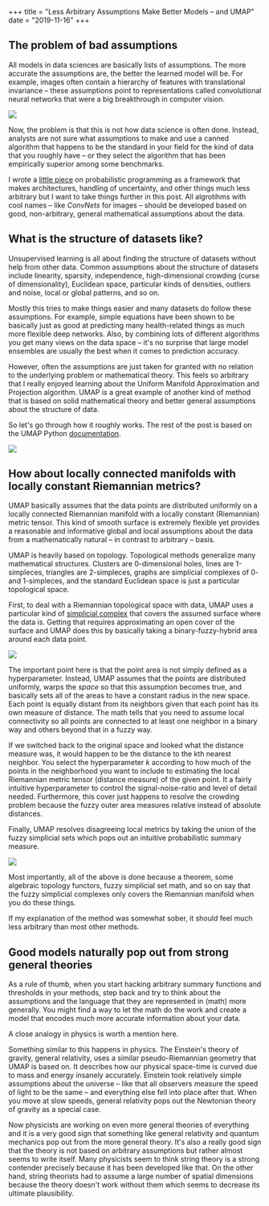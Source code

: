 +++
title = "Less Arbitrary Assumptions Make Better Models – and UMAP"
date = "2019-11-16"
+++

## The problem of bad assumptions

All models in data sciences are basically lists of assumptions. The more accurate the assumptions are, the better the learned model will be. For example, images often contain a hierarchy of features with translational invariance – these assumptions point to representations called convolutional neural networks that were a big breakthrough in computer vision.

<a href="https://www.asimovinstitute.org/neural-network-zoo/"><img src="https://www.asimovinstitute.org/wp-content/uploads/2019/04/NeuralNetworkZoo20042019-1400x2380.png"></a>

Now, the problem is that this is not how data science is often done. Instead, analysts are not sure what assumptions to make and use a canned algorithm that happens to be the standard in your field for the kind of data that you roughly have – or they select the algorithm that has been empirically superior among some benchmarks.

I wrote a <a href="https://eteppo.com/post/probabilistic-programming/" target="_blank"> little piece</a> on probabilistic programming as a framework that makes architectures, handling of uncertainty, and other things much less arbitrary but I want to take things further in this post. All algrotihms with cool names – like _ConvNets_ for images – should be developed based on good, non-arbitrary, general mathematical assumptions about the data.

## What is the structure of datasets like?

Unsupervised learning is all about finding the structure of datasets without help from other data. Common assumptions about the structure of datasets include linearity, sparsity, independence, high-dimensional crowding (curse of dimensionality), Euclidean space, particular kinds of densities, outliers and noise, local or global patterns, and so on.

Mostly this tries to make things easier and many datasets do follow these assumptions. For example, simple equations have been shown to be basically just as good at predicting many health-related things as much more flexible deep networks. Also, by combining lots of different algorithms you get many views on the data space – it's no surprise that large model ensembles are usually the best when it comes to prediction accuracy.

However, often the assumptions are just taken for granted with no relation to the underlying problem or mathematical theory. This feels so arbitrary that I really enjoyed learning about the Uniform Manifold Approximation and Projection algorithm. UMAP is a great example of another kind of method that is based on solid mathematical theory and better general assumptions about the structure of data. 

So let's go through how it roughly works. The rest of the post is based on the UMAP Python <a href="https://umap-learn.readthedocs.io/en/latest/" target="_blank">documentation</a>.

<a href="https://www.quora.com/What-is-a-manifold-in-laymans-terms" target="_blank"><img src="https://qph.fs.quoracdn.net/main-qimg-ab41f71f2d4dfff25bdba08dcc9fde81"></a>

## How about locally connected manifolds with locally constant Riemannian metrics?

UMAP basically assumes that the data points are distributed uniformly on a locally connected Riemannian manifold with a locally constant (Riemannian) metric tensor. This kind of smooth surface is extremely flexible yet provides a reasonable and informative global and local assumptions about the data from a mathematically natural – in contrast to arbitrary – basis. 

UMAP is heavily based on topology. Topological methods generalize many mathematical structures. Clusters are 0-dimensional holes, lines are 1-simpleces, triangles are 2-simpleces, graphs are simplicial complexes of 0- and 1-simpleces, and the standard Euclidean space is just a particular topological space.

First, to deal with a Riemannian topological space with data, UMAP uses a particular kind of <a href="https://en.wikipedia.org/wiki/Vietoris%E2%80%93Rips_complex" target="_blank">simplicial complex</a> that covers the assumed surface where the data is. Getting that requires approximating an open cover of the surface and UMAP does this by basically taking a binary-fuzzy-hybrid area around each data point.

<a href="https://umap-learn.readthedocs.io/en/latest" target="_blank"><img src="https://umap-learn.readthedocs.io/en/latest/_images/how_umap_works_umap_open_cover.png"></a>

The important point here is that the point area is not simply defined as a hyperparameter. Instead, UMAP assumes that the points are distributed uniformly, warps the _space_ so that this assumption becomes true, and basically sets all of the areas to have a constant radius in the new space. Each point is equally distant from its neighbors given that each point has its own measure of distance. The math tells that you need to assume local connectivity so all points are connected to at least one neighbor in a binary way and others beyond that in a fuzzy way.

If we switched back to the original space and looked what the distance measure was, it would happen to be the distance to the kth nearest neighbor. You select the hyperparameter _k_ according to how much of the points in the neighborhood you want to include to estimating the local Riemannian metric tensor (distance measure) of the given point. It a fairly intuitive hyperparameter to control the signal-noise-ratio and level of detail needed. Furthermore, this cover just happens to resolve the crowding problem because the fuzzy outer area measures relative instead of absolute distances.

Finally, UMAP resolves disagreeing local metrics by taking the union of the fuzzy simplicial sets which pops out an intuitive probabilistic summary measure.

<a href="https://en.wikipedia.org/wiki/Curvature_of_Riemannian_manifolds"><img src="https://upload.wikimedia.org/wikipedia/commons/thumb/6/61/Gaussian_curvature.svg/800px-Gaussian_curvature.svg.png"></a>

Most importantly, all of the above is done because a theorem, some algebraic topology functors, fuzzy simplicial set math, and so on say that the fuzzy simplicial complexes only covers the Riemannian manifold when you do these things.

If my explanation of the method was somewhat sober, it should feel much less arbitrary than most other methods.

## Good models naturally pop out from strong general theories

As a rule of thumb, when you start hacking arbitrary summary functions and thresholds in your methods, step back and try to think about the assumptions and the language that they are represented in (math) more generally. You might find a way to let the math do the work and create a model that encodes much more accurate information about your data.

A close analogy in physics is worth a mention here.

Something similar to this happens in physics. The Einstein's theory of gravity, general relativity, uses a similar pseudo-Riemannian geometry that UMAP is based on. It describes how our physical space-time is curved due to mass and energy insanely accurately. Einstein took relatively simple assumptions about the universe – like that all observers measure the speed of light to be the same – and everything else fell into place after that. When you move at slow speeds, general relativity pops out the Newtonian theory of gravity as a special case. 

Now physicists are working on even more general theories of everything and it is a very good sign that something like general relativity and quantum mechanics pop out from the more general theory. It's also a really good sign that the theory is not based on arbitrary assumptions but rather almost seems to write itself. Many physicists seem to think string theory is a strong contender precisely because it has been developed like that. On the other hand, string theorists had to assume a large number of spatial dimensions because the theory doesn't work without them which seems to decrease its ultimate plausibility.